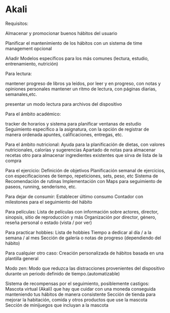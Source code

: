 # Akali
Requisitos:

Almacenar y promocionar buenos hábitos del usuario

Planificar el mantenimiento de los hábitos con un sistema de time management opcional

Añadir Modelos específicos para los más comunes (lectura, estudio, entrenamiento, nutrición)

Para lectura:

mantener progreso de libros ya leídos, por leer y en progreso, con notas y opiniones personales
mantener un ritmo de lectura, con páginas diarias, semanales,etc.

presentar un modo lectura para archivos del dispositivo

Para el ámbito académico:

tracker de horarios y sistema para planificar ventanas de estudio 
Seguimiento específico a la asignatura, con la opción de registrar de manera ordenada apuntes, calificaciones, entregas, etc.

Para el ámbito nutricional:
Ayuda para la planificación de dietas, con valores nutricionales, calorías y sugerencias
Apartado de notas para almacenar recetas
otro para almacenar ingredientes existentes que sirva de lista de la compra


Para el ejercicio:
Definición de objetivos
Planificación semanal de ejercicios, con especificaciones de tiempo, repeticiones, sets, peso, etc
Sistema de Recomendación de rutinas
Implementación con Maps para seguimiento de paseos, running, senderismo, etc.

Para dejar de consumir:
Establecer último consumo
Contador con milestones para el seguimiento del hábito

Para películas:
Lista de películas con información sobre actores, director, sinopsis, sitio de reproducción y más
Organización por director, género, reseña personal o estado (vista / por ver)


Para practicar hobbies:
Lista de hobbies
Tiempo a dedicar al día / a la semana / al mes
Sección de galería o notas de progreso (dependiendo del hábito)

Para cualquier otro caso:
Creación personalizada de hábitos basada en una plantilla general

Modo zen:
Modo que reduzca las distracciones provenientes del dispositivo durante un periodo definido de tiempo.(automatizable)

Sistema de recompensas por el seguimiento, posiblemente castigos:
Mascota virtual (Akali) que hay que cuidar con una moneda conseguida manteniendo tus hábitos de manera consistente
Sección de tienda para mejorar la habitación, comida y otros productos que use la mascota
Sección de minijuegos que incluyan a la mascota

